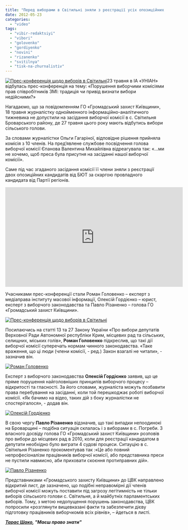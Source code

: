 ```yaml
---
title: "Перед виборами в Світильні зняли з реєстрації усіх опозиційних кандидатів"
date: 2012-05-23
categories: 
  - "video"
tags: 
  - "vibir-redaktsiyi"
  - "vibori"
  - "golovenko"
  - "gordiyenko"
  - "novini"
  - "rizanenko"
  - "svitilnya"
  - "tisk-na-zhurnalistiv"
---
```


[![](https://mpz.brovary.org/wp-content/uploads/2012/05/DSC_7286.jpg "Прес-конференція щодо виборів в Світильні")](https://mpz.brovary.org/wp-content/uploads/2012/05/DSC_7286.jpg)23 травня в ІА «УНІАН» відбулась прес-конференція на тему: «Порушення виборчими комісіями прав співробітників ЗМІ: традиція чи привід визнати вибори недійсними?»

Нагадаємо, що за повідомленням ГО «Громадський захист Київщини», 18 травня журналістку однойменного інформаційно-аналітичного тижневика не допустили на засідання виборчої комісії в с. Світильня Броварського району, де 27 травня цього року мають відбутись вибори сільського голови.

За словами журналістки Ольги Гагаріної, відповідне рішення прийняла комісія з 10 членів. На пред’явлене службове посвідчення голова виборчої комісії Єпанова Валентина Михайлівна відреагувала так: «…ми не хочемо, щоб преса була присутня на засіданні нашої виборчої комісії».

Саме під час згаданого засідання комісії її члени зняли з реєстрації двох опозиційних кандидатів від БЮТ за скаргою провладного кандидата від Партії регіонів.

<iframe src="http://www.youtube.com/embed/P7541we1wco" frameborder="0" width="560" height="315"></iframe>

Учасниками прес-конференції стали Роман Головенко – експерт з медіаправа інституту масової інформації, Олексій Гордієнко – юрист, експерт з виборчого законодавства та Павло Різаненко – голова ГО «Громадський захист Київщини».

[![](https://mpz.brovary.org/wp-content/uploads/2012/05/DSC_7286.jpg "Прес-конференція щодо виборів в Світильні")](https://mpz.brovary.org/wp-content/uploads/2012/05/DSC_7286.jpg)

Посилаючись на статті 13 та 27 Закону України «Про вибори депутатів Верховної Ради Автономної республіки Крим, місцевих рад та сільських, селищних, міських голів», **Роман Головенко** підкреслив, що такі дії виборчої комісії суперечать нормам чинного законодавства. «Таке враження, що ці люди (члени комісії, - ред.) Закон взагалі не читали», - зазначив він.

[![](https://mpz.brovary.org/wp-content/uploads/2012/05/DSC_7324.jpg "Роман Головенко")](https://mpz.brovary.org/wp-content/uploads/2012/05/DSC_7324.jpg)

Експерт з виборчого законодавства **Олексій Гордієнко** заявив, що це пряме порушення найголовніших принципів виборчого процесу – відкритості та гласності. За його словами, журналіста можуть позбавити права перебування на засіданні, коли той перешкоджає роботі виборчої комісії. «Як бачимо на відео, таких дій з боку журналістки не спостерігалося», - додав він.

[![](https://mpz.brovary.org/wp-content/uploads/2012/05/DSC_7334.jpg "Олексій Гордієнко")](https://mpz.brovary.org/wp-content/uploads/2012/05/DSC_7334.jpg)

В свою чергу **Павло Різаненко** відзначив, що такі випадки непоодинокі на Броварщині – подібна ситуація склалась і з виборами в с. Погреби. З власного досвіду голова ГО «Громадський захист Київщини» розповів про вибори до місцевих рад в 2010, коли для реєстрації кандидатом в депутати необхідно було виграти 4 судові процеси. Ситауцію в с. Світильня Різаненко прокоментував так :«Це або повний непрофесіоналізм працівників виборчої комісії, або представника преси не пустили навмисно, аби приховати скоєння протиправних дій».

[![](https://mpz.brovary.org/wp-content/uploads/2012/05/DSC_7367.jpg "Павло Різаненко")](https://mpz.brovary.org/wp-content/uploads/2012/05/DSC_7367.jpg)

Представниками «Громадського захисту Київщини» до ЦВК направлено відкритий лист, де зазначено, що подібні неправомірні дії членів виборчої комісії можуть поставити під загрозу легітимність не тільки виборів сільського голови с. Світильня, а й майбутніх парламентських виборів. Тому, з метою недопущення порушень законодавства, ЦВК попросили «розглянути вищевказані факти та забезпечити дієву підготовку працівників виборчкомів всіх рівнів», – йдеться в листі.

_**[Тарас Шако](https://mpz.brovary.org/author/shako/), "Маєш право знати"**_

